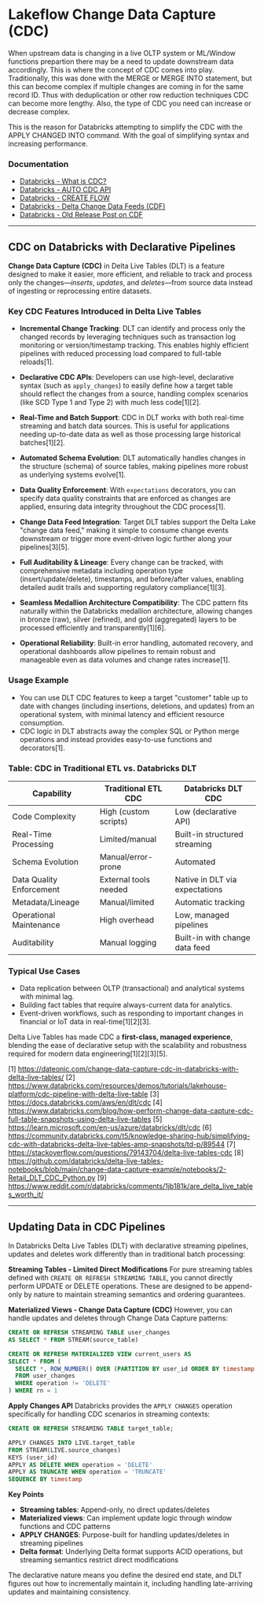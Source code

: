 # Lakeflow Change Data Capture (CDC)
When upstream data is changing in a live OLTP system or ML/Window functions prepartion there may be a need to update downstream data accordingly. This is where the concept of CDC comes into play. Traditionally, this was done with the MERGE or MERGE INTO statement, but this can become complex if multiple changes are coming in for the same record ID. Thus with deduplication or other row reduction techniques CDC can become more lengthy. Also, the type of CDC you need can increase or decrease complex.

This is the reason for Databricks attempting to simplify the CDC with the APPLY CHANGED INTO command. With the goal of simplifying syntax and increasing performance.

### Documentation
- [Databricks - What is CDC?](https://docs.databricks.com/aws/en/dlt/what-is-change-data-capture)
- [Databricks - AUTO CDC API](https://docs.databricks.com/aws/en/dlt/cdc?language=Python)
- [Databricks - CREATE FLOW](https://docs.databricks.com/aws/en/dlt-ref/dlt-sql-ref-create-flow)
- [Databricks - Delta Change Data Feeds (CDF)](https://docs.databricks.com/aws/en/delta/delta-change-data-feed)
- [Databricks - Old Release Post on CDF](https://www.databricks.com/blog/2021/06/09/how-to-simplify-cdc-with-delta-lakes-change-data-feed.html)

---
## CDC on Databricks with Declarative Pipelines
**Change Data Capture (CDC)** in Delta Live Tables (DLT) is a feature designed to make it easier, more efficient, and reliable to track and process only the changes—*inserts*, *updates*, and *deletes*—from source data instead of ingesting or reprocessing entire datasets.

### Key CDC Features Introduced in Delta Live Tables

- **Incremental Change Tracking**: DLT can identify and process only the changed records by leveraging techniques such as transaction log monitoring or version/timestamp tracking. This enables highly efficient pipelines with reduced processing load compared to full-table reloads[1].

- **Declarative CDC APIs**: Developers can use high-level, declarative syntax (such as `apply_changes`) to easily define how a target table should reflect the changes from a source, handling complex scenarios (like SCD Type 1 and Type 2) with much less code[1][2].

- **Real-Time and Batch Support**: CDC in DLT works with both real-time streaming and batch data sources. This is useful for applications needing up-to-date data as well as those processing large historical batches[1][2].

- **Automated Schema Evolution**: DLT automatically handles changes in the structure (schema) of source tables, making pipelines more robust as underlying systems evolve[1].

- **Data Quality Enforcement**: With `expectations` decorators, you can specify data quality constraints that are enforced as changes are applied, ensuring data integrity throughout the CDC process[1].

- **Change Data Feed Integration**: Target DLT tables support the Delta Lake "change data feed," making it simple to consume change events downstream or trigger more event-driven logic further along your pipelines[3][5].

- **Full Auditability & Lineage**: Every change can be tracked, with comprehensive metadata including operation type (insert/update/delete), timestamps, and before/after values, enabling detailed audit trails and supporting regulatory compliance[1][3].

- **Seamless Medallion Architecture Compatibility**: The CDC pattern fits naturally within the Databricks medallion architecture, allowing changes in bronze (raw), silver (refined), and gold (aggregated) layers to be processed efficiently and transparently[1][6].

- **Operational Reliability**: Built-in error handling, automated recovery, and operational dashboards allow pipelines to remain robust and manageable even as data volumes and change rates increase[1].

### Usage Example

- You can use DLT CDC features to keep a target "customer" table up to date with changes (including insertions, deletions, and updates) from an operational system, with minimal latency and efficient resource consumption.
- CDC logic in DLT abstracts away the complex SQL or Python merge operations and instead provides easy-to-use functions and decorators[1].

### Table: CDC in Traditional ETL vs. Databricks DLT

| Capability                  | Traditional ETL CDC   | Databricks DLT CDC                  |
|-----------------------------|----------------------|-------------------------------------|
| Code Complexity             | High (custom scripts)| Low (declarative API)               |
| Real-Time Processing        | Limited/manual       | Built-in structured streaming       |
| Schema Evolution           | Manual/error-prone   | Automated                           |
| Data Quality Enforcement    | External tools needed| Native in DLT via expectations      |
| Metadata/Lineage            | Manual/limited       | Automatic tracking                  |
| Operational Maintenance     | High overhead        | Low, managed pipelines              |
| Auditability                | Manual logging       | Built-in with change data feed      |

### Typical Use Cases

- Data replication between OLTP (transactional) and analytical systems with minimal lag.
- Building fact tables that require always-current data for analytics.
- Event-driven workflows, such as responding to important changes in financial or IoT data in real-time[1][2][3].

Delta Live Tables has made CDC a **first-class, managed experience**, blending the ease of declarative setup with the scalability and robustness required for modern data engineering[1][2][3][5].

[1] https://dateonic.com/change-data-capture-cdc-in-databricks-with-delta-live-tables/
[2] https://www.databricks.com/resources/demos/tutorials/lakehouse-platform/cdc-pipeline-with-delta-live-table
[3] https://docs.databricks.com/aws/en/dlt/cdc
[4] https://www.databricks.com/blog/how-perform-change-data-capture-cdc-full-table-snapshots-using-delta-live-tables
[5] https://learn.microsoft.com/en-us/azure/databricks/dlt/cdc
[6] https://community.databricks.com/t5/knowledge-sharing-hub/simplifying-cdc-with-databricks-delta-live-tables-amp-snapshots/td-p/89544
[7] https://stackoverflow.com/questions/79143704/delta-live-tables-cdc
[8] https://github.com/databricks/delta-live-tables-notebooks/blob/main/change-data-capture-example/notebooks/2-Retail_DLT_CDC_Python.py
[9] https://www.reddit.com/r/databricks/comments/1jb181k/are_delta_live_tables_worth_it/

---
## Updating Data in CDC Pipelines
In Databricks Delta Live Tables (DLT) with declarative streaming pipelines, updates and deletes work differently than in traditional batch processing:

**Streaming Tables - Limited Direct Modifications**
For pure streaming tables defined with `CREATE OR REFRESH STREAMING TABLE`, you cannot directly perform UPDATE or DELETE operations. These are designed to be append-only by nature to maintain streaming semantics and ordering guarantees.

**Materialized Views - Change Data Capture (CDC)**
However, you can handle updates and deletes through Change Data Capture patterns:

```sql
CREATE OR REFRESH STREAMING TABLE user_changes
AS SELECT * FROM STREAM(source_table)

CREATE OR REFRESH MATERIALIZED VIEW current_users AS
SELECT * FROM (
  SELECT *, ROW_NUMBER() OVER (PARTITION BY user_id ORDER BY timestamp DESC) as rn
  FROM user_changes
  WHERE operation != 'DELETE'
) WHERE rn = 1
```

**Apply Changes API**
Databricks provides the `APPLY CHANGES` operation specifically for handling CDC scenarios in streaming contexts:

```sql
CREATE OR REFRESH STREAMING TABLE target_table;

APPLY CHANGES INTO LIVE.target_table
FROM STREAM(LIVE.source_changes)
KEYS (user_id)
APPLY AS DELETE WHEN operation = 'DELETE'
APPLY AS TRUNCATE WHEN operation = 'TRUNCATE'
SEQUENCE BY timestamp
```

**Key Points**
- **Streaming tables**: Append-only, no direct updates/deletes
- **Materialized views**: Can implement update logic through window functions and CDC patterns
- **APPLY CHANGES**: Purpose-built for handling updates/deletes in streaming pipelines
- **Delta format**: Underlying Delta format supports ACID operations, but streaming semantics restrict direct modifications

The declarative nature means you define the desired end state, and DLT figures out how to incrementally maintain it, including handling late-arriving updates and maintaining consistency.
